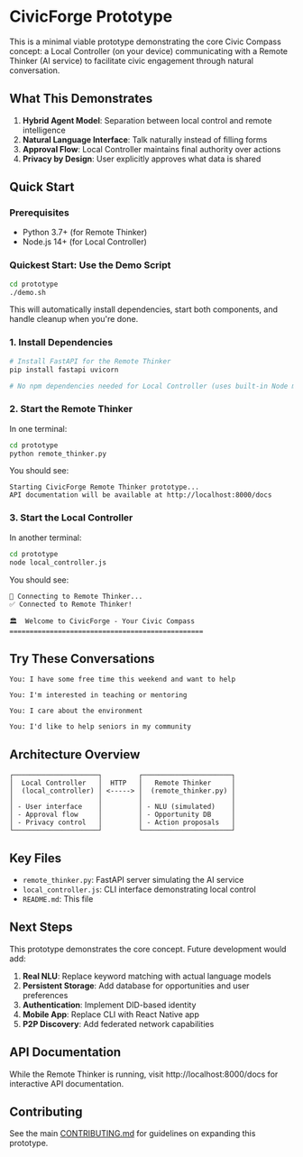 # CivicForge Prototype

This is a minimal viable prototype demonstrating the core Civic Compass concept: a Local Controller (on your device) communicating with a Remote Thinker (AI service) to facilitate civic engagement through natural conversation.

## What This Demonstrates

1. **Hybrid Agent Model**: Separation between local control and remote intelligence
2. **Natural Language Interface**: Talk naturally instead of filling forms
3. **Approval Flow**: Local Controller maintains final authority over actions
4. **Privacy by Design**: User explicitly approves what data is shared

## Quick Start

### Prerequisites

- Python 3.7+ (for Remote Thinker)
- Node.js 14+ (for Local Controller)

### Quickest Start: Use the Demo Script

```bash
cd prototype
./demo.sh
```

This will automatically install dependencies, start both components, and handle cleanup when you're done.

### 1. Install Dependencies

```bash
# Install FastAPI for the Remote Thinker
pip install fastapi uvicorn

# No npm dependencies needed for Local Controller (uses built-in Node modules)
```

### 2. Start the Remote Thinker

In one terminal:

```bash
cd prototype
python remote_thinker.py
```

You should see:
```
Starting CivicForge Remote Thinker prototype...
API documentation will be available at http://localhost:8000/docs
```

### 3. Start the Local Controller

In another terminal:

```bash
cd prototype
node local_controller.js
```

You should see:
```
🔄 Connecting to Remote Thinker...
✅ Connected to Remote Thinker!

🏛️  Welcome to CivicForge - Your Civic Compass
================================================
```

## Try These Conversations

```
You: I have some free time this weekend and want to help

You: I'm interested in teaching or mentoring

You: I care about the environment

You: I'd like to help seniors in my community
```

## Architecture Overview

```
┌─────────────────────┐         ┌──────────────────────┐
│  Local Controller   │  HTTP   │   Remote Thinker     │
│  (local_controller) │ <-----> │  (remote_thinker.py) │
│                     │         │                      │
│ - User interface    │         │ - NLU (simulated)    │
│ - Approval flow     │         │ - Opportunity DB     │
│ - Privacy control   │         │ - Action proposals   │
└─────────────────────┘         └──────────────────────┘
```

## Key Files

- `remote_thinker.py`: FastAPI server simulating the AI service
- `local_controller.js`: CLI interface demonstrating local control
- `README.md`: This file

## Next Steps

This prototype demonstrates the core concept. Future development would add:

1. **Real NLU**: Replace keyword matching with actual language models
2. **Persistent Storage**: Add database for opportunities and user preferences  
3. **Authentication**: Implement DID-based identity
4. **Mobile App**: Replace CLI with React Native app
5. **P2P Discovery**: Add federated network capabilities

## API Documentation

While the Remote Thinker is running, visit http://localhost:8000/docs for interactive API documentation.

## Contributing

See the main [CONTRIBUTING.md](../CONTRIBUTING.md) for guidelines on expanding this prototype.